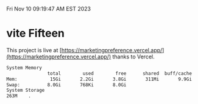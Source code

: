 Fri Nov 10 09:19:47 AM EST 2023

# vite Fifteen


This project is live at [https://marketingpreference.vercel.app/](https://marketingpreference.vercel.app/) thanks to Vercel.

```bash
System Memory
               total        used        free      shared  buff/cache   available
Mem:            15Gi       2.2Gi       3.8Gi       311Mi       9.9Gi        13Gi
Swap:          8.0Gi       768Ki       8.0Gi
System Storage
263M	.
```
```bash
